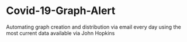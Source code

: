 # Covid-19-Graph-Alert
Automating graph creation and distribution via email every day using the most current data available via John Hopkins
